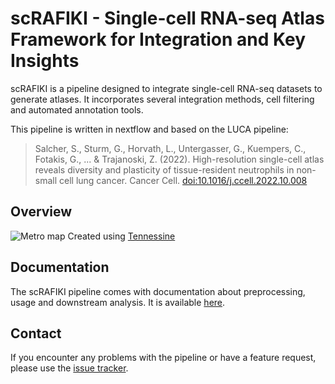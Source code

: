 # scRAFIKI - Single-cell RNA-seq Atlas Framework for Integration and Key Insights

scRAFIKI is a pipeline designed to integrate single-cell RNA-seq datasets to generate atlases. It incorporates several integration methods, cell filtering and automated annotation tools.

This pipeline is written in nextflow and based on the LUCA pipeline:
  
> Salcher, S., Sturm, G., Horvath, L., Untergasser, G., Kuempers, C., Fotakis, G., ... & Trajanoski, Z. (2022). High-resolution single-cell atlas reveals diversity and plasticity of tissue-resident neutrophils in non-small cell lung cancer. Cancer Cell. [doi:10.1016/j.ccell.2022.10.008](https://doi.org/10.1016/j.ccell.2022.10.008)

## Overview

![Metro map](./www/SIMBA.png)
Created using [Tennessine](https://tennessine.co.uk/metro/f51c720e6111045)

## Documentation

The scRAFIKI pipeline comes with documentation about preprocessing, usage and downstream analysis. It is available [here](https://github.com/Mye-InfoBank/scRAFIKI/wiki).


## Contact

If you encounter any problems with the pipeline or have a feature request, please use the [issue tracker](https://github.com/Mye-InfoBank/atlas-pipeline/issues).
